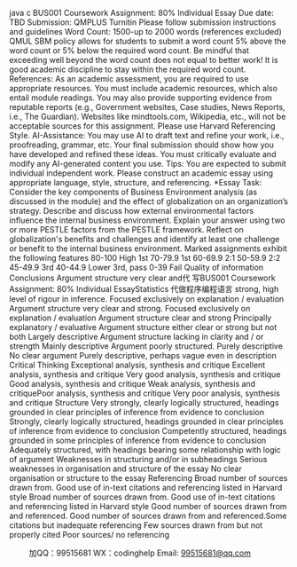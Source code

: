 java c
BUS001 Coursework Assignment: 80%   Individual   Essay
Due date:                     TBD
Submission:          QMPLUS Turnitin
Please follow submission   instructions and guidelines
Word Count:         1500-up to 2000 words (references excluded)
QMUL SBM policy allows for students to   submit   a word   count   5%   above the word count or 5%   below the required word   count.
Be   mindful   that exceeding   well   beyond the word count does not equal   to   better work!   It   is good academic discipline to stay within the required word   count.
References:          As an academic assessment, you are   required to   use appropriate
resources. You must include academic resources, which   also   entail   module   readings.
You   may also   provide supporting evidence from reputable reports (e.g.,
Government   websites, Case studies,   News   Reports, i.e., The
Guardian).   Websites   like mindtools.com, Wikipedia, etc., will not   be acceptable   sources for this assignment.
Please   use   Harvard   Referencing Style.
AI-Assistance: You may use AI to draft text and   refine your work,   i.e.,   proofreading,
grammar, etc. Your final submission should show   how you have   developed   and   refined these   ideas. You must critically evaluate and modify   any   AI-generated            content you   use.
Tips:                                           You   are   expected   to   submit   individual   independent   work.
Please construct an academic essay   using appropriate   language, style,   structure,   and   referencing.
*Essay Task:             Consider the key components of Business   Environment   analysis   (as   discussed
in the module) and the effect of globalization   on   an   organization’s   strategy.
Describe and discuss how external environmental factors   influence the   internal business environment.   Explain your answer using two or   more   PESTLE factors      from the   PESTLE framework.   Reflect on globalization's   benefits and challenges and   identify at least one challenge or   benefit to the   internal   business   environment.
Marked
assignments   exhibit the            following
features
80-100 High   1st
70-79.9   1st
60-69.9 2:1
50-59.9 2:2
45-49.9 3rd
40-44.9 Lower 3rd, pass
0-39   Fail
Quality   of
information      Conclusions
Argument
structure very   clear   and代 写BUS001 Coursework Assignment: 80% Individual EssayStatistics
代做程序编程语言
strong, high
level of   rigour   in inference.            Focused
exclusively on   explanation /         evaluation
Argument
structure very   clear   and
strong.
Focused
exclusively on
explanation /   evaluation
Argument
structure clear   and   strong
Principally
explanatory /   evaluative
Argument
structure either   clear or   strong      but not both
Largely
descriptive
Argument
structure
lacking   in
clarity and   /   or
strength Mainly   descriptive
Argument   poorly
structured.   Purely
descriptive
No   clear
argument Purely   descriptive,
perhaps vague   even   in
description
Critical
Thinking
Exceptional   analysis,
synthesis and   critique
Excellent
analysis,
synthesis and   critique
Very   good
analysis,
synthesis and   critique
Good analysis,   synthesis and         critique
Weak analysis,   synthesis and            critiquePoor analysis,   synthesis and      critique
Very poor
analysis,
synthesis and   critique
Structure
Very   strongly,
clearly
logically
structured,   headings
grounded in   clear
principles of            inference from   evidence to
conclusion
Strongly,
clearly
logically
structured,   headings
grounded in   clear
principles of inference
from   evidence   to conclusion
Competently
structured,
headings
grounded in
some principles   of   inference
from evidence   to conclusion
Adequately
structured,
with headings   bearing   some      relationship
with logic   of   argument
Weaknesses in   structuring
and/or   in
subheadings
Serious
weaknesses in   organisation
and   structure of   the   essay
No   clear
organisation or   structure to the   essay
Referencing
Broad number   of   sources
drawn   from.   Good use of   in-text
citations and referencing
listed   in
Harvard   style
Broad number   of   sources
drawn   from.   Good use of   in-text
citations and referencing
listed   in
Harvard   style
Good number
of   sources
drawn   from and   referenced.
Good number   of   sources
drawn   from   and
referenced.Some citations but inadequate   referencing
Few   sources
drawn   from but   not properly
cited
Poor sources/ no   referencing
   

         
加QQ：99515681  WX：codinghelp  Email: 99515681@qq.com
